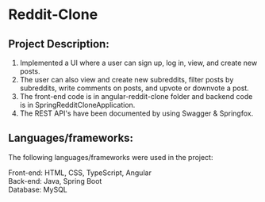 # Reddit-Clone

## Project Description:
1. Implemented a UI where a user can sign up, log in, view, and create new posts.
2. The user can also view and create new subreddits, filter posts by subreddits, write comments on posts, and upvote or downvote a post. 
3. The front-end code is in angular-reddit-clone folder and backend code is in SpringRedditCloneApplication.
4. The REST API's have been documented by using Swagger & Springfox. 

## Languages/frameworks:
The following languages/frameworks were used in the project:

Front-end: HTML, CSS, TypeScript, Angular<br /> 
Back-end: Java, Spring Boot<br />
Database: MySQL
